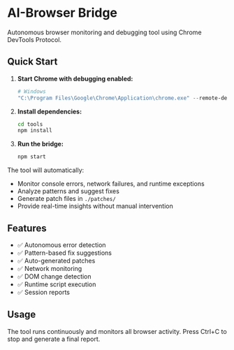 # AI-Browser Bridge

Autonomous browser monitoring and debugging tool using Chrome DevTools Protocol.

## Quick Start

1. **Start Chrome with debugging enabled:**
   ```powershell
   # Windows
   "C:\Program Files\Google\Chrome\Application\chrome.exe" --remote-debugging-port=9222 --user-data-dir="C:\chrome-debug-profile"
   ```

2. **Install dependencies:**
   ```bash
   cd tools
   npm install
   ```

3. **Run the bridge:**
   ```bash
   npm start
   ```

The tool will automatically:
- Monitor console errors, network failures, and runtime exceptions
- Analyze patterns and suggest fixes
- Generate patch files in `./patches/`
- Provide real-time insights without manual intervention

## Features

- ✅ Autonomous error detection
- ✅ Pattern-based fix suggestions
- ✅ Auto-generated patches
- ✅ Network monitoring
- ✅ DOM change detection
- ✅ Runtime script execution
- ✅ Session reports

## Usage

The tool runs continuously and monitors all browser activity. Press Ctrl+C to stop and generate a final report.
